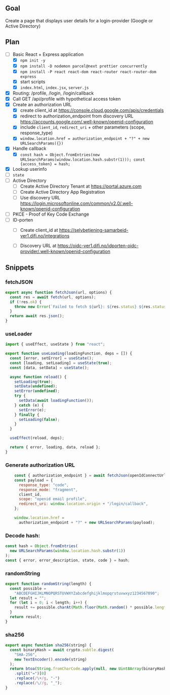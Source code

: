 ## Goal

Create a page that displays user details for a login-provider (Google or Active Directory)

## Plan

* [ ] Basic React + Express application
    * [x] `npm init -y`
    * [x] `npm install -D nodemon parcel@next prettier concurrently`
    * [x] `npm install -P react react-dom react-router react-router-dom express`
    * [x] start scripts
    * [x] `index.html`, `index.jsx`, `server.js`
* [x] Routing: /profile, /login, /login/callback
* [x] Call GET /api/profile with hypothetical access token
* [x] Create an authorization URL
    * [x] create client_id at https://console.cloud.google.com/apis/credentials
    * [x] redirect to authorization_endpoint from discovery URL https://accounts.google.com/.well-known/openid-configuration
    * [x] include `client_id`, `redirect_uri` + other parameters (scope, response_type)
    * [x] `window.location.href = authorization_endpoint + "?" + new URLSearchParams({})`
* [x] Handle callback
    * [x] `const hash = Object.fromEntries(new URLSearchParams(window.location.hash.substr(1))); const {access_token} = hash;`
* [x] Lookup userinfo
* [ ] `state`
* [ ] Active Directory
    * [ ] Create Active Directory Tenant at https://portal.azure.com
    * [ ] Create Active Directory App Registration
    * [ ] Use discovery URL https://login.microsoftonline.com/common/v2.0/.well-known/openid-configuration
* [ ] PKCE - Proof of Key Code Exchange
* [ ] ID-porten
    * [ ] Create client_id at https://selvbetjening-samarbeid-ver1.difi.no/integrations
    * [ ] Discovery URL at https://oidc-ver1.difi.no/idporten-oidc-provider/.well-known/openid-configuration



## Snippets

### fetchJSON

```javascript
export async function fetchJson(url, options) {
  const res = await fetch(url, options);
  if (!res.ok) {
    throw new Error(`Failed to fetch ${url}: ${res.status} ${res.statusText}`);
  }
  return await res.json();
}
```

### useLoader

```javascript
import { useEffect, useState } from "react";

export function useLoading(loadingFunction, deps = []) {
  const [error, setError] = useState();
  const [loading, setLoading] = useState(true);
  const [data, setData] = useState();

  async function reload() {
    setLoading(true);
    setData(undefined);
    setError(undefined);
    try {
      setData(await loadingFunction());
    } catch (e) {
      setError(e);
    } finally {
      setLoading(false);
    }
  }

  useEffect(reload, deps);

  return { error, loading, data, reload };
}
```


### Generate authorization URL

```javascript
    const { authorization_endpoint } = await fetchJson(openIdConnectUrl);
    const payload = {
      response_type: "code",
      response_mode: "fragment",
      client_id,
      scope: "openid email profile",
      redirect_uri: window.location.origin + "/login/callback",
    };

    window.location.href =
      authorization_endpoint + "?" + new URLSearchParams(payload);
```

### Decode hash:

```javascript
const hash = Object.fromEntries(
  new URLSearchParams(window.location.hash.substr(1))
);
const { error, error_description, state, code } = hash;
```

### randomString

```javascript
export function randomString(length) {
  const possible =
    "ABCDEFGHIJKLMNOPQRSTUVWXYZabcdefghijklmopqrstuvwxyz1234567890";
  let result = "";
  for (let i = 0; i < length; i++) {
    result += possible.charAt(Math.floor(Math.random() * possible.length));
  }
  return result;
}
```

### sha256

```javascript
export async function sha256(string) {
  const binaryHash = await crypto.subtle.digest(
    "SHA-256",
    new TextEncoder().encode(string)
  );
  return btoa(String.fromCharCode.apply(null, new Uint8Array(binaryHash)))
    .split("=")[0]
    .replace(/\+/g, "-")
    .replace(/\//g, "_");
}

```

